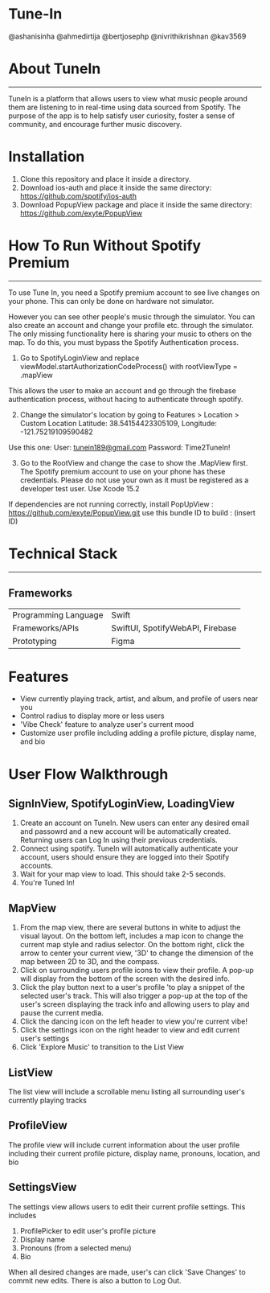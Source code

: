 # Tune-In

@ashanisinha
@ahmedirtija
@bertjosephp
@nivrithikrishnan
@kav3569

# About TuneIn 
---

TuneIn is a platform that allows users to view what music people around them are listening to in real-time using data sourced from Spotify. The purpose of the app is to help satisfy user curiosity, foster a sense of community, and encourage further music discovery. 

# Installation
1. Clone this repository and place it inside a directory.
2. Download ios-auth and place it inside the same directory: https://github.com/spotify/ios-auth
3. Download PopupView package and place it inside the same directory: https://github.com/exyte/PopupView

# How To Run Without Spotify Premium
---

To use Tune In, you need a Spotify premium account to see live changes on your phone. This can only be done on hardware not simulator.

However you can see other people's music through the simulator. You can also create an account and change your profile etc. through the simulator. The only missing functionality here is sharing your music to others on the map.
To do this, you must bypass the Spotify Authentication process.

1. Go to SpotifyLoginView and replace 
viewModel.startAuthorizationCodeProcess()
with 
rootViewType = .mapView

This allows the user to make an account and go through the firebase authentication process, without hacing to authenticate through spotify.

2. Change the simulator's location by going to Features > Location > Custom Location
Latitude: 38.54154423305109, 
Longitude: -121.75219109590482

Use this one:
User: tunein189@gmail.com
Password: Time2TuneIn!

3. Go to the RootView and change the case to show the .MapView first. The Spotify premium account to use on your phone has these credentials. Please do not use your own as it must be registered as a developer test user.
Use Xcode 15.2

If dependencies are not running correctly, install 
PopUpView : https://github.com/exyte/PopupView.git
use this bundle ID to build : (insert ID)


# Technical Stack
---
## Frameworks

| |  |
| --- | --- |
| Programming Language | Swift |
| Frameworks/APIs | SwiftUI, SpotifyWebAPI, Firebase|
| Prototyping | Figma |

# Features
- View currently playing track, artist, and album, and profile of users near you
- Control radius to display more or less users 
- 'Vibe Check' feature to analyze user's current mood
- Customize user profile including adding a profile picture, display name, and bio

# User Flow Walkthrough
## SignInView, SpotifyLoginView, LoadingView
1. Create an account on TuneIn. New users can enter any desired email and passowrd and a new account will be automatically created. Returning users can Log In using their previous credentials. 
2. Connect using spotify. TuneIn will automatically authenticate your account, users should ensure they are logged into their Spotify accounts. 
3. Wait for your map view to load. This should take 2-5 seconds. 
4. You're Tuned In! 

## MapView
1. From the map view, there are several buttons in white to adjust the visual layout. On the bottom left, includes a map icon to change the current map style and radius selector. On the bottom right, click the arrow to center your current view, '3D' to change the dimension of the map between 2D to 3D, and the compass. 
2. Click on surrounding users profile icons to view their profile. A pop-up will display from the bottom of the screen with the desired info. 
2. Click the play button next to a user's profile 'to play a snippet of the selected user's track. This will also trigger a pop-up at the top of the user's screen displaying the track info and allowing users to play and pause the current media.
3. Click the dancing icon on the left header to view you're current vibe!
4. Click the settings icon on the right header to view and edit current user's settings
5. Click 'Explore Music' to transition to the List View

## ListView
The list view will include a scrollable menu listing all surrounding user's currently playing tracks 

## ProfileView
The profile view will include current information about the user profile including their current profile picture, display name, pronouns, location, and bio 

## SettingsView
The settings view allows users to edit their current profile settings. This includes 
1. ProfilePicker to edit user's profile picture
2. Display name
3. Pronouns (from a selected menu)
4. Bio

When all desired changes are made, user's can click 'Save Changes' to commit new edits. There is also a button to Log Out. 
